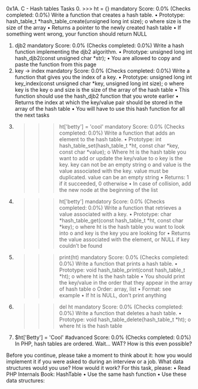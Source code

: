 0x1A. C - Hash tables
Tasks
0. >>> ht = {}
mandatory
Score: 0.0% (Checks completed: 0.0%)
Write a function that creates a hash table.
•	Prototype: hash_table_t *hash_table_create(unsigned long int size);
o	where size is the size of the array
•	Returns a pointer to the newly created hash table
•	If something went wrong, your function should return NULL
1. djb2
mandatory
Score: 0.0% (Checks completed: 0.0%)
Write a hash function implementing the djb2 algorithm.
•	Prototype: unsigned long int hash_djb2(const unsigned char *str);
•	You are allowed to copy and paste the function from this page
2. key -> index
mandatory
Score: 0.0% (Checks completed: 0.0%)
Write a function that gives you the index of a key.
•	Prototype: unsigned long int key_index(const unsigned char *key, unsigned long int size);
o	where key is the key
o	and size is the size of the array of the hash table
•	This function should use the hash_djb2 function that you wrote earlier
•	Returns the index at which the key/value pair should be stored in the array of the hash table
•	You will have to use this hash function for all the next tasks
3. >>> ht['betty'] = 'cool'
mandatory
Score: 0.0% (Checks completed: 0.0%)
Write a function that adds an element to the hash table.
•	Prototype: int hash_table_set(hash_table_t *ht, const char *key, const char *value);
o	Where ht is the hash table you want to add or update the key/value to
o	key is the key. key can not be an empty string
o	and value is the value associated with the key. value must be duplicated. value can be an empty string
•	Returns: 1 if it succeeded, 0 otherwise
•	In case of collision, add the new node at the beginning of the list
4. >>> ht['betty']
mandatory
Score: 0.0% (Checks completed: 0.0%)
Write a function that retrieves a value associated with a key.
•	Prototype: char *hash_table_get(const hash_table_t *ht, const char *key);
o	where ht is the hash table you want to look into
o	and key is the key you are looking for
•	Returns the value associated with the element, or NULL if key couldn’t be found
5. >>> print(ht)
mandatory
Score: 0.0% (Checks completed: 0.0%)
Write a function that prints a hash table.
•	Prototype: void hash_table_print(const hash_table_t *ht);
o	where ht is the hash table
•	You should print the key/value in the order that they appear in the array of hash table
o	Order: array, list
•	Format: see example
•	If ht is NULL, don’t print anything
6. >>> del ht
mandatory
Score: 0.0% (Checks completed: 0.0%)
Write a function that deletes a hash table.
•	Prototype: void hash_table_delete(hash_table_t *ht);
o	where ht is the hash table
7. $ht['Betty'] = 'Cool'
#advanced
Score: 0.0% (Checks completed: 0.0%)
In PHP, hash tables are ordered. Wait… WAT? How is this even possible?

Before you continue, please take a moment to think about it: how you would implement it if you were asked to during an interview or a job. What data structures would you use? How would it work?
For this task, please:
•	Read PHP Internals Book: HashTable
•	Use the same hash function
•	Use these data structures:
